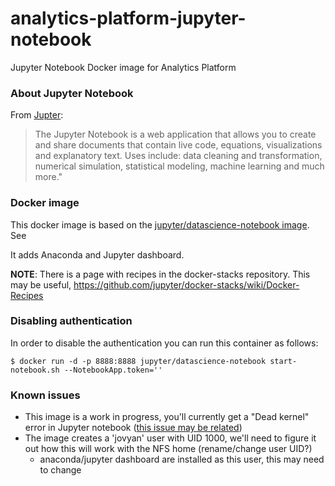 # analytics-platform-jupyter-notebook
Jupyter Notebook Docker image for Analytics Platform

### About Jupyter Notebook
From [Jupter](http://jupyter.org):
> The Jupyter Notebook is a web application that allows you to create and share documents that contain live code, equations,
> visualizations and explanatory text. Uses include: data cleaning and transformation, numerical simulation, statistical
> modeling, machine learning and much more."

### Docker image
This docker image is based on the [jupyter/datascience-notebook image](https://github.com/jupyter/docker-stacks/blob/master/datascience-notebook/README.md#notebook-options). See

It adds Anaconda and Jupyter dashboard.

**NOTE**: There is a page with recipes in the docker-stacks repository. This may be useful, https://github.com/jupyter/docker-stacks/wiki/Docker-Recipes

### Disabling authentication
In order to disable the authentication you can run this container as follows:

    $ docker run -d -p 8888:8888 jupyter/datascience-notebook start-notebook.sh --NotebookApp.token=''
    
### Known issues
 - This image is a work in progress, you'll currently get a "Dead kernel" error in Jupyter notebook ([this issue may be related](https://github.com/jupyter/docker-stacks/issues/337))
 - The image creates a 'jovyan' user with UID 1000, we'll need to figure it out how this will work with the NFS home (rename/change user UID?)
   - anaconda/jupyter dashboard are installed as this user, this may need to change

